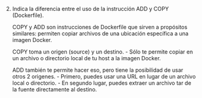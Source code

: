 2. Indica la diferencia entre el uso de la instrucción ADD y COPY (Dockerfile).

    COPY y ADD son instrucciones de Dockerfile que sirven a propósitos similares: permiten copiar archivos de una ubicación específica a una imagen Docker.
    
    COPY toma un origen (source) y un destino.
        - Sólo te permite copiar en un archivo o directorio local de tu host a la imagen Docker.

    ADD también te permite hacer eso, pero tiene la posibilidad de usar otros 2 origenes.
        - Primero, puedes usar una URL en lugar de un archivo local o directorio.
        - En segundo lugar, puedes extraer un archivo tar de la fuente directamente al destino.